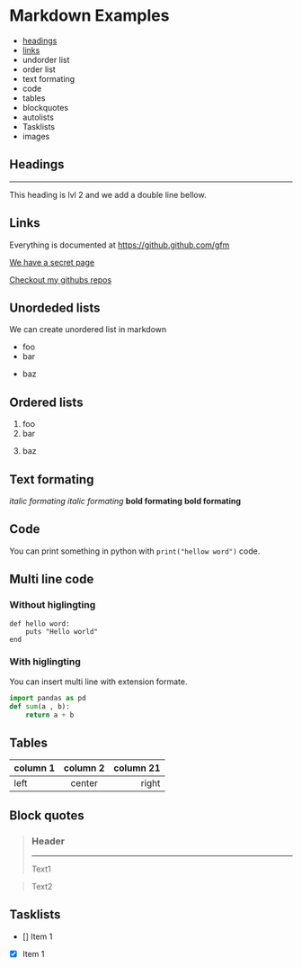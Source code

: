 # Markdown Examples

- [headings](#headings)
- [links](#links)
- undorder list
- order list
- text formating
- code
- tables
- blockquotes
- autolists
- Tasklists
- images

## Headings
---

This heading is lvl 2 and we add a double line bellow.

## Links
Everything is documented at https://github.github.com/gfm

[We have a secret page](Page.md)

[Checkout my githubs repos](https://github.com/Andresmup)


## Unordeded lists
We can create unordered list in markdown
- foo
- bar
+ baz

## Ordered lists
1. foo
2. bar
3) baz

## Text formating
*italic formating*
_italic formating_
**bold formating**
__bold formating__

## Code
You can print something in python with `print("hellow word")` code.

## Multi line code

### Without higlingting
```
def hello word:
    puts "Hello world"
end
```

### With higlingting
You can insert multi line with extension formate.
```py
import pandas as pd
def sum(a , b):
    return a + b
```
## Tables
column 1| column 2 | column 21 |
:------|:-: | ----:
left|center | right

## Block quotes

> ### Header
> ---
> Text1

> Text2

## Tasklists

- [] Item 1
- [x] Item 1


